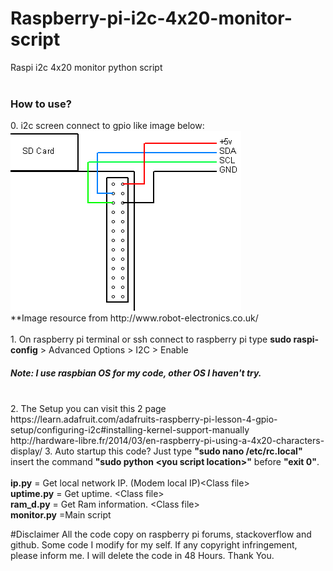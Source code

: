 # Raspberry-pi-i2c-4x20-monitor-script
Raspi i2c 4x20 monitor python script
</br>
</br>
<h3>How to use?</h3>
0. i2c screen connect to gpio like image below:
</br>
<img src="https://github.com/Weemy96/raspberry-pi-i2c-python-script/raw/master/rpi-i2c-pins.png"/>
</br>
**Image resource from http://www.robot-electronics.co.uk/
</br>
</br>
1. On raspberry pi terminal or ssh connect to raspberry pi type <b>sudo raspi-config</b> > Advanced Options > I2C > Enable
<h5>Note: I use raspbian OS for my code, other OS I haven't try.</h5>
</br>
2. The Setup you can visit this 2 page 
   </br>https://learn.adafruit.com/adafruits-raspberry-pi-lesson-4-gpio-setup/configuring-i2c#installing-kernel-support-manually
   </br>http://hardware-libre.fr/2014/03/en-raspberry-pi-using-a-4x20-characters-display/
3. Auto startup this code? Just type <b>"sudo nano /etc/rc.local"</b> insert the command <b>"sudo python &lt;you script location&gt;"</b> before <b>"exit 0"</b>.
</br>
</br><b>ip.py</b> = Get local network IP. (Modem local IP)&lt;Class file&gt;
</br><b>uptime.py</b> = Get uptime. &lt;Class file&gt;
</br><b>ram_d.py</b> = Get Ram information. &lt;Class file&gt;
</br><b>monitor.py</b> =Main script

#Disclaimer
All the code copy on raspberry pi forums, stackoverflow and github. Some code I modify for my self.
If any copyright infringement, please inform me. I will delete the code in 48 Hours. Thank You.
